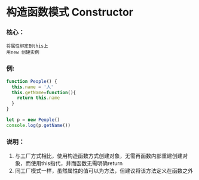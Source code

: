 #  构造函数模式 Constructor
### 核心：
>
    将属性绑定到this上
    用new 创建实例

### 例:
```js
function People() {
  this.name = '人'
  this.getName=function(){
    return this.name
  }
}

let p = new People()
console.log(p.getName())
```

### 说明：
1. 与工厂方式相比，使用构造函数方式创建对象，无需再函数内部重建创建对象，而使用this指代，并而函数无需明确return
2. 同工厂模式一样，虽然属性的值可以为方法，但建议将该方法定义在函数之外